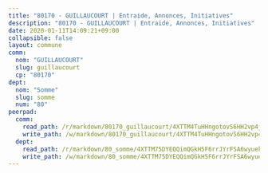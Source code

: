 ```yaml
---
title: "80170 - GUILLAUCOURT | Entraide, Annonces, Initiatives"
description: "80170 - GUILLAUCOURT | Entraide, Annonces, Initiatives"
date: 2020-01-11T14:09:21+09:00
collapsible: false
layout: commune
comm:
  nom: "GUILLAUCOURT"
  slug: guillaucourt
  cp: "80170"
dept:
  nom: "Somme"
  slug: somme
  num: "80"
peerpad:
  comm:
    read_path: /r/markdown/80170_guillaucourt/4XTTM4TuHHngotovS6HH2vp4jWot43k3GfAMjqgt8BMQmzxZz
    write_path: /w/markdown/80170_guillaucourt/4XTTM4TuHHngotovS6HH2vp4jWot43k3GfAMjqgt8BMQmzxZz-K3TgUJHzkKEZN9T9fdt3gAaZNLL3J1YT62URF7KvKvosUVxEtAPj194s2APEQMqPL6jKbzukT6TK9jJdB1Nrsefnp6HKUWY19wV6wSp32aiYcPyDGjHJKtKrJHuxrtmzo59r4wAL
  dept:
    read_path: /r/markdown/80_somme/4XTTM75DYEQQimQGkH5F6rrJYrFSA6wyuekdgioEx7v45YjSw
    write_path: /w/markdown/80_somme/4XTTM75DYEQQimQGkH5F6rrJYrFSA6wyuekdgioEx7v45YjSw-K3TgTuB1DbUNHuFo9Fhh6JTUriPx8E5izGkmw9RSNTjUtMFPoZhqqp87szE8th3EytWSHGdhUuQUPjam8aJZh1SdH8pL3ibgUbMdNhU17kjAmSa49LMB2GjXvVwDVurE8mgce3XM
---
```


